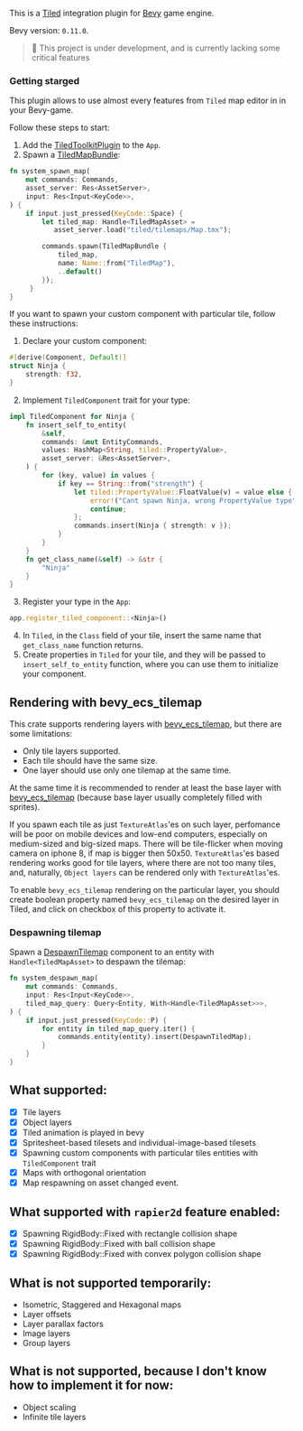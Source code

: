This is a [Tiled](https://www.mapeditor.org) integration plugin for
[Bevy](https://bevyengine.org) game engine.

Bevy version: `0.11.0`.

> 🚧 This project is under development, and is currently lacking some critical features

### Getting starged
This plugin allows to use almost every features from `Tiled` map editor in
in your Bevy-game.

Follow these steps to start:
1. Add the [TiledToolkitPlugin](self::plugin::TiledToolkitPlugin) to the `App`.
2. Spawn a [TiledMapBundle](self::plugin::TiledMapBundle):
```rust
fn system_spawn_map(
    mut commands: Commands,
    asset_server: Res<AssetServer>,
    input: Res<Input<KeyCode>>,
) {
    if input.just_pressed(KeyCode::Space) {
        let tiled_map: Handle<TiledMapAsset> =
           asset_server.load("tiled/tilemaps/Map.tmx");

        commands.spawn(TiledMapBundle {
            tiled_map,
            name: Name::from("TiledMap"),
            ..default()
        });
     }
}
```
If you want to spawn your custom component with particular tile, follow
these instructions:
1. Declare your custom component:
```rust
#[derive(Component, Default)]
struct Ninja {
    strength: f32,
}
```
2. Implement `TiledComponent` trait for your type:
```rust
impl TiledComponent for Ninja {
    fn insert_self_to_entity(
        &self,
        commands: &mut EntityCommands,
        values: HashMap<String, tiled::PropertyValue>,
        asset_server: &Res<AssetServer>,
    ) {
        for (key, value) in values {
            if key == String::from("strength") {
                let tiled::PropertyValue::FloatValue(v) = value else {
                    error!("Cant spawn Ninja, wrong PropertyValue type");
                    continue;
                };
                commands.insert(Ninja { strength: v });
            }
        }
    }
    fn get_class_name(&self) -> &str {
        "Ninja"
    }
}
```
3. Register your type in the `App`:
```rust
app.register_tiled_component::<Ninja>()
```
4. In `Tiled`, in the `Class` field of your tile, insert the same name
that `get_class_name` function returns.
5. Create properties in `Tiled` for your tile, and they will be passed to
`insert_self_to_entity` function, where you can use them to initialize your
component.

## Rendering with bevy_ecs_tilemap

This crate supports rendering layers with [bevy_ecs_tilemap](https://github.com/StarArawn/bevy_ecs_tilemap),
but there are some limitations:
* Only tile layers supported.
* Each tile should have the same size.
* One layer should use only one tilemap at the same time.

At the same time it is recommended to render at least the base layer with
[bevy_ecs_tilemap](https://github.com/StarArawn/bevy_ecs_tilemap)
(because base layer usually completely filled with sprites).

If you spawn each tile as just `TextureAtlas`'es on such layer, perfomance will
be poor on mobile devices and low-end computers, especially on medium-sized
and big-sized maps.
There will be tile-flicker when moving camera on iphone 8, if map is bigger then 50x50.
`TextureAtlas`'es based rendering works good for tile layers, where there
are not too many tiles, and, naturally, `Object layers` can be rendered
only with `TextureAtlas`'es.

To enable `bevy_ecs_tilemap` rendering on the particular layer, you should
create boolean property named `bevy_ecs_tilemap` on the desired layer in
Tiled, and click on checkbox of this property to activate it.

### Despawning tilemap
Spawn a [DespawnTilemap](self::components::DespawnTiledMap) component to an
entity with `Handle<TiledMapAsset>` to despawn the tilemap:
```rust
fn system_despawn_map(
    mut commands: Commands,
    input: Res<Input<KeyCode>>,
    tiled_map_query: Query<Entity, With<Handle<TiledMapAsset>>>,
) {
    if input.just_pressed(KeyCode::P) {
        for entity in tiled_map_query.iter() {
            commands.entity(entity).insert(DespawnTiledMap);
        }
    }
}
```

## What supported:
- [x] Tile layers
- [x] Object layers
- [x] Tiled animation is played in bevy
- [x] Spritesheet-based tilesets and individual-image-based tilesets
- [x] Spawning custom components with particular tiles entities with `TiledComponent` trait
- [x] Maps with orthogonal orientation
- [x] Map respawning on asset changed event.

## What supported with `rapier2d` feature enabled:
- [x] Spawning RigidBody::Fixed with rectangle collision shape
- [x] Spawning RigidBody::Fixed with ball collision shape
- [x] Spawning RigidBody::Fixed with convex polygon collision shape

## What is not supported temporarily:
* Isometric, Staggered and Hexagonal maps
* Layer offsets
* Layer parallax factors
* Image layers
* Group layers

## What is not supported, because I don't know how to implement it for now:
* Object scaling
* Infinite tile layers

